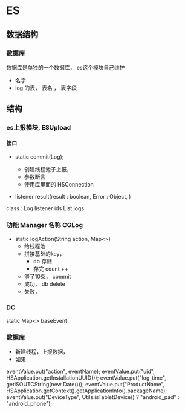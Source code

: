 # ES

## 数据结构

### 数据库

数据库是单独的一个数据库， es这个模块自己维护
* 名字
* log 的表， 表名 ， 表字段


## 结构

### es上报模块, ESUpload
#### 接口

* static commit(Log);
   * 创建线程池子上报，
   * 参数断言
   * 使用库里面的 HSConnection
   
* listener result(result : boolean, Error : Object, ) 

class : Log
listener
ids
List<String> logs

### 功能 Manager 名称 CGLog
* static logAction(String action, Map<>)
  * 给线程池
  * 拼接基础的key，
    *  db 存储
    * 存完 count ++
  * 够了10条， commit
  * 成功， db delete
  * 失败，
  
   
   
### DC
   
   
   
static Map<> baseEvent

### 数据库




* 新建线程，上报数据，
* 如果






 eventValue.put("action", eventName);
            eventValue.put("uid", HSApplication.getInstallationUUID());
            eventValue.put("log_time", getISOUTCString(new Date()));
            eventValue.put("ProductName", HSApplication.getContext().getApplicationInfo().packageName);
            eventValue.put("DeviceType", Utils.isTabletDevice() ? "android_pad" : "android_phone");